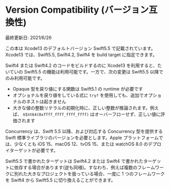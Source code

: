 # Version Compatibility \(バージョン互換性\)

最終更新日: 2021/6/26

この本は Xcode13 のデフォルトバージョン Swift5.5 で記載されています。Xcode13 では、Swift5.5, Swift4.2, Swift4 を build target に指定できます。

Swift4 または Swift4.2 のコードをビルドするのに Xcode13 を利用すると、たいていの Swift5.5 の機能は利用可能です。一方で、次の変更は Swift5.5 以降でのみ利用可能です。

* Opaque 型を戻り値にする関数は Swift5.1 の runtime が必要です
* オプショナルを戻り値をしている式に `try?` を使用しても、追加でオプショナルのネストは起きません
* 大きな値の整数リテラルの初期化時に、正しい整数が推論されます。例えば、 `UInt64(0xffff_ffff_ffff_ffff)` はオーバーフローせず、正しい値に評価されます

Concurrency は、Swift 5.5 以降、および対応する Concurrency 型を提供する Swift 標準ライブラリのバージョンを必要とします。Apple プラットフォームでは、少なくとも iOS 15、macOS 12、tvOS 15、または watchOS 8.0 のデプロイターゲットが必要です。

Swift5.5 で書かれたターゲットは Swift4.2 または Swift4 で書かれたターゲットに依存する場合があります(逆も同様)。すなわち、例えば複数のフレームワークに別れた大きなプロジェクトを扱っている場合、一度に 1 つのフレームワークを Swift4 から Swift5.5 に切り換えることができます。
